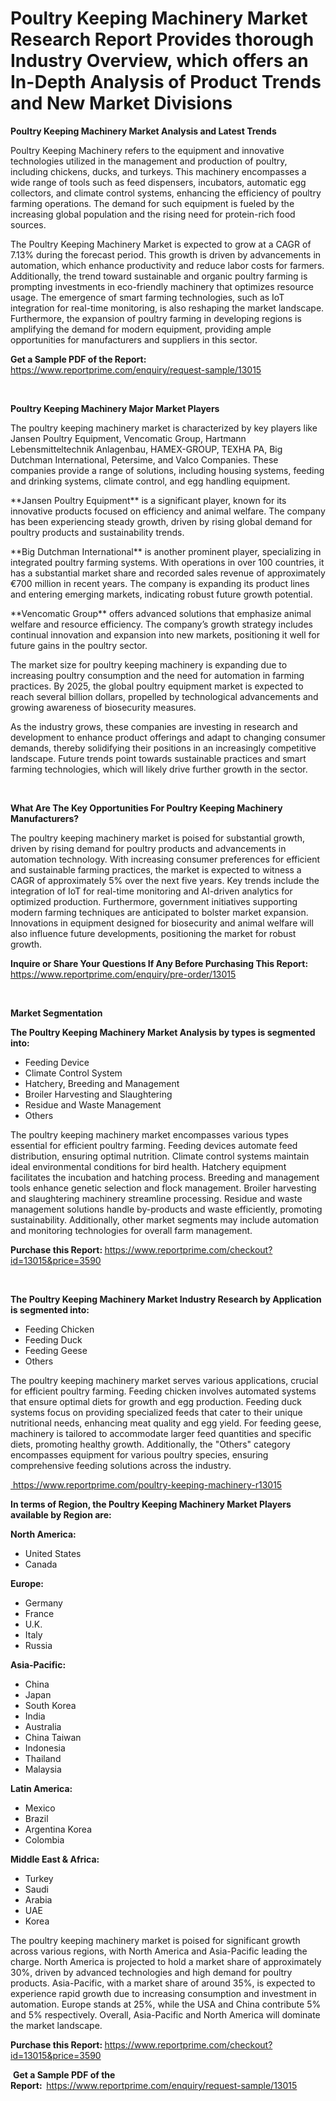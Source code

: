 <p><h1>Poultry Keeping Machinery Market Research Report Provides thorough Industry Overview, which offers an In-Depth Analysis of Product Trends and New Market Divisions</h1></p><p><strong>Poultry Keeping Machinery Market Analysis and Latest Trends</strong></p>
<p><p>Poultry Keeping Machinery refers to the equipment and innovative technologies utilized in the management and production of poultry, including chickens, ducks, and turkeys. This machinery encompasses a wide range of tools such as feed dispensers, incubators, automatic egg collectors, and climate control systems, enhancing the efficiency of poultry farming operations. The demand for such equipment is fueled by the increasing global population and the rising need for protein-rich food sources.</p><p>The Poultry Keeping Machinery Market is expected to grow at a CAGR of 7.13% during the forecast period. This growth is driven by advancements in automation, which enhance productivity and reduce labor costs for farmers. Additionally, the trend toward sustainable and organic poultry farming is prompting investments in eco-friendly machinery that optimizes resource usage. The emergence of smart farming technologies, such as IoT integration for real-time monitoring, is also reshaping the market landscape. Furthermore, the expansion of poultry farming in developing regions is amplifying the demand for modern equipment, providing ample opportunities for manufacturers and suppliers in this sector.</p></p>
<p><strong>Get a Sample PDF of the Report:&nbsp;</strong> <a href="https://www.reportprime.com/enquiry/request-sample/13015?utm_campaign=4520&utm_medium=2&utm_source=Github&utm_content=ia&utm_term=17052025&utm_id=poultry-keeping-machinery">https://www.reportprime.com/enquiry/request-sample/13015</a></p>
<p>&nbsp;</p>
<p><strong>Poultry Keeping Machinery Major Market Players</strong></p>
<p><p>The poultry keeping machinery market is characterized by key players like Jansen Poultry Equipment, Vencomatic Group, Hartmann Lebensmitteltechnik Anlagenbau, HAMEX-GROUP, TEXHA PA, Big Dutchman International, Petersime, and Valco Companies. These companies provide a range of solutions, including housing systems, feeding and drinking systems, climate control, and egg handling equipment.</p><p>**Jansen Poultry Equipment** is a significant player, known for its innovative products focused on efficiency and animal welfare. The company has been experiencing steady growth, driven by rising global demand for poultry products and sustainability trends.</p><p>**Big Dutchman International** is another prominent player, specializing in integrated poultry farming systems. With operations in over 100 countries, it has a substantial market share and recorded sales revenue of approximately €700 million in recent years. The company is expanding its product lines and entering emerging markets, indicating robust future growth potential.</p><p>**Vencomatic Group** offers advanced solutions that emphasize animal welfare and resource efficiency. The company’s growth strategy includes continual innovation and expansion into new markets, positioning it well for future gains in the poultry sector.</p><p>The market size for poultry keeping machinery is expanding due to increasing poultry consumption and the need for automation in farming practices. By 2025, the global poultry equipment market is expected to reach several billion dollars, propelled by technological advancements and growing awareness of biosecurity measures.</p><p>As the industry grows, these companies are investing in research and development to enhance product offerings and adapt to changing consumer demands, thereby solidifying their positions in an increasingly competitive landscape. Future trends point towards sustainable practices and smart farming technologies, which will likely drive further growth in the sector.</p></p>
<p>&nbsp;</p>
<p><strong>What Are The Key Opportunities For Poultry Keeping Machinery Manufacturers?</strong></p>
<p><p>The poultry keeping machinery market is poised for substantial growth, driven by rising demand for poultry products and advancements in automation technology. With increasing consumer preferences for efficient and sustainable farming practices, the market is expected to witness a CAGR of approximately 5% over the next five years. Key trends include the integration of IoT for real-time monitoring and AI-driven analytics for optimized production. Furthermore, government initiatives supporting modern farming techniques are anticipated to bolster market expansion. Innovations in equipment designed for biosecurity and animal welfare will also influence future developments, positioning the market for robust growth.</p></p>
<p><strong>Inquire or Share Your Questions If Any Before Purchasing This Report:</strong> <a href="https://www.reportprime.com/enquiry/pre-order/13015?utm_campaign=4520&utm_medium=2&utm_source=Github&utm_content=ia&utm_term=17052025&utm_id=poultry-keeping-machinery">https://www.reportprime.com/enquiry/pre-order/13015</a></p>
<p>&nbsp;</p>
<p><strong>Market Segmentation</strong></p>
<p><strong>The Poultry Keeping Machinery Market Analysis by types is segmented into:</strong></p>
<p><ul><li>Feeding Device</li><li>Climate Control System</li><li>Hatchery, Breeding and Management</li><li>Broiler Harvesting and Slaughtering</li><li>Residue and Waste Management</li><li>Others</li></ul></p>
<p><p>The poultry keeping machinery market encompasses various types essential for efficient poultry farming. Feeding devices automate feed distribution, ensuring optimal nutrition. Climate control systems maintain ideal environmental conditions for bird health. Hatchery equipment facilitates the incubation and hatching process. Breeding and management tools enhance genetic selection and flock management. Broiler harvesting and slaughtering machinery streamline processing. Residue and waste management solutions handle by-products and waste efficiently, promoting sustainability. Additionally, other market segments may include automation and monitoring technologies for overall farm management.</p></p>
<p><strong>Purchase this Report:&nbsp;</strong><a href="https://www.reportprime.com/checkout?id=13015&price=3590&utm_campaign=4520&utm_medium=2&utm_source=Github&utm_content=ia&utm_term=17052025&utm_id=poultry-keeping-machinery">https://www.reportprime.com/checkout?id=13015&price=3590</a></p>
<p>&nbsp;</p>
<p><strong>The Poultry Keeping Machinery Market Industry Research by Application is segmented into:</strong></p>
<p><ul><li>Feeding Chicken</li><li>Feeding Duck</li><li>Feeding Geese</li><li>Others</li></ul></p>
<p><p>The poultry keeping machinery market serves various applications, crucial for efficient poultry farming. Feeding chicken involves automated systems that ensure optimal diets for growth and egg production. Feeding duck systems focus on providing specialized feeds that cater to their unique nutritional needs, enhancing meat quality and egg yield. For feeding geese, machinery is tailored to accommodate larger feed quantities and specific diets, promoting healthy growth. Additionally, the "Others" category encompasses equipment for various poultry species, ensuring comprehensive feeding solutions across the industry.</p></p>
<p><a href="https://www.reportprime.com/poultry-keeping-machinery-r13015?utm_campaign=4520&utm_medium=2&utm_source=Github&utm_content=ia&utm_term=17052025&utm_id=poultry-keeping-machinery">&nbsp;https://www.reportprime.com/poultry-keeping-machinery-r13015</a></p>
<p><strong>In terms of Region, the Poultry Keeping Machinery Market Players available by Region are:</strong></p>
<p>
    <p> <strong> North America: </strong>
        <ul>
            <li>United States</li>
            <li>Canada</li>
        </ul>
        </p> 
    <p> <strong> Europe: </strong>
        <ul>
            <li>Germany</li>
            <li>France</li>
            <li>U.K.</li>
            <li>Italy</li>
            <li>Russia</li>
        </ul>
        </p> 
    <p> <strong> Asia-Pacific: </strong>
        <ul>
            <li>China</li>
            <li>Japan</li>
            <li>South Korea</li>
            <li>India</li>
            <li>Australia</li>
            <li>China Taiwan</li>
            <li>Indonesia</li>
            <li>Thailand</li>
            <li>Malaysia</li>
        </ul>
        </p> 
    <p> <strong> Latin America: </strong>
        <ul>
            <li>Mexico</li>
            <li>Brazil</li>
            <li>Argentina Korea</li>
            <li>Colombia</li>
        </ul>
        </p> 
    <p> <strong> Middle East & Africa: </strong>
        <ul>
            <li>Turkey</li>
            <li>Saudi</li>
            <li>Arabia</li>
            <li>UAE</li>
            <li>Korea</li>
        </ul>
    </p>
    </p>
<p><p>The poultry keeping machinery market is poised for significant growth across various regions, with North America and Asia-Pacific leading the charge. North America is projected to hold a market share of approximately 30%, driven by advanced technologies and high demand for poultry products. Asia-Pacific, with a market share of around 35%, is expected to experience rapid growth due to increasing consumption and investment in automation. Europe stands at 25%, while the USA and China contribute 5% and 5% respectively. Overall, Asia-Pacific and North America will dominate the market landscape.</p></p>
<p><strong>Purchase this Report: </strong><a href="https://www.reportprime.com/checkout?id=13015&price=3590&utm_campaign=4520&utm_medium=2&utm_source=Github&utm_content=ia&utm_term=17052025&utm_id=poultry-keeping-machinery">https://www.reportprime.com/checkout?id=13015&price=3590</a></p>
<p>&nbsp;<strong>Get a Sample PDF of the Report:&nbsp;&nbsp;</strong><a href="https://www.reportprime.com/enquiry/request-sample/13015?utm_campaign=4520&utm_medium=2&utm_source=Github&utm_content=ia&utm_term=17052025&utm_id=poultry-keeping-machinery">https://www.reportprime.com/enquiry/request-sample/13015</a></p>
<p><strong></strong></p>
<p><p></p><p></p><p></p></p>